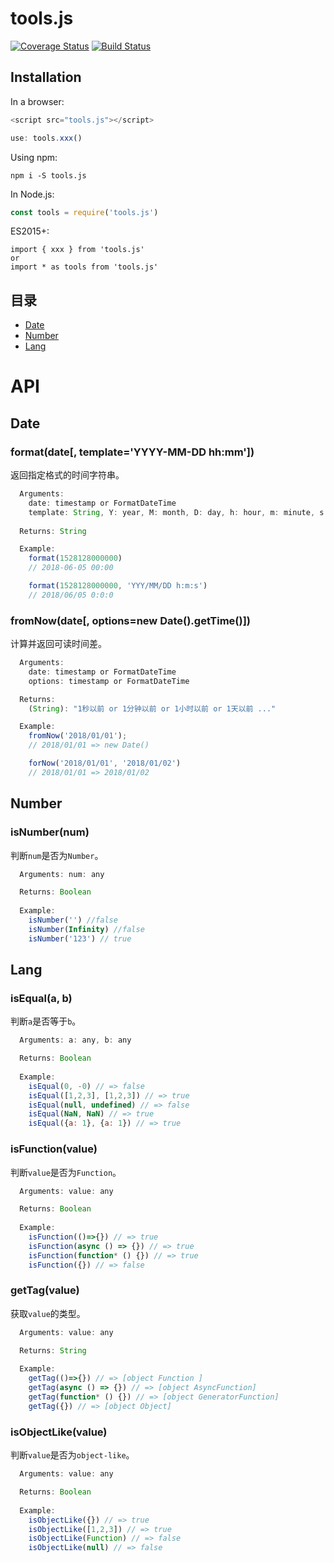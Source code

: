 # tools.js
[![Coverage Status](https://coveralls.io/repos/github/liushuangbill/dates.js/badge.svg?branch=master)](https://coveralls.io/github/liushuangbill/dates.js?branch=master)
[![Build Status](https://travis-ci.org/liushuangbill/tools.js.svg?branch=master)](https://travis-ci.org/liushuangbill/tools.js)

## Installation
In a browser:
```js
<script src="tools.js"></script>

use: tools.xxx()
```

Using npm:
```npm
npm i -S tools.js
```

In Node.js:
```js
const tools = require('tools.js')
```

ES2015+:
```
import { xxx } from 'tools.js'
or
import * as tools from 'tools.js'
```

## 目录
- [Date](#user-content-date)
- [Number](#user-content-number)
- [Lang](#user-content-lang)

# API

## Date

### format(date[, template='YYYY-MM-DD hh:mm'])
返回指定格式的时间字符串。
```js
  Arguments:
    date: timestamp or FormatDateTime
    template: String, Y: year, M: month, D: day, h: hour, m: minute, s: second
    
  Returns: String

  Example:
    format(1528128000000)
    // 2018-06-05 00:00

    format(1528128000000, 'YYY/MM/DD h:m:s')
    // 2018/06/05 0:0:0
```

### fromNow(date[, options=new Date().getTime()])
计算并返回可读时间差。
```js
  Arguments:
    date: timestamp or FormatDateTime
    options: timestamp or FormatDateTime

  Returns:
    (String): "1秒以前 or 1分钟以前 or 1小时以前 or 1天以前 ..."

  Example:
    fromNow('2018/01/01');
    // 2018/01/01 => new Date()

    forNow('2018/01/01', '2018/01/02')
    // 2018/01/01 => 2018/01/02
```

## Number

### isNumber(num)
判断`num`是否为`Number`。
```js
  Arguments: num: any

  Returns: Boolean
  
  Example:
    isNumber('') //false
    isNumber(Infinity) //false
    isNumber('123') // true
```

## Lang

### isEqual(a, b)
判断`a`是否等于`b`。
```js
  Arguments: a: any, b: any

  Returns: Boolean
  
  Example:
    isEqual(0, -0) // => false
    isEqual([1,2,3], [1,2,3]) // => true
    isEqual(null, undefined) // => false
    isEqual(NaN, NaN) // => true
    isEqual({a: 1}, {a: 1}) // => true
```

### isFunction(value)
判断`value`是否为`Function`。
```js
  Arguments: value: any

  Returns: Boolean
  
  Example:
    isFunction(()=>{}) // => true
    isFunction(async () => {}) // => true
    isFunction(function* () {}) // => true
    isFunction({}) // => false
```

### getTag(value)
获取`value`的类型。
```js
  Arguments: value: any

  Returns: String
  
  Example:
    getTag(()=>{}) // => [object Function ]
    getTag(async () => {}) // => [object AsyncFunction]
    getTag(function* () {}) // => [object GeneratorFunction]
    getTag({}) // => [object Object]
```

### isObjectLike(value)
判断`value`是否为`object-like`。
```js
  Arguments: value: any

  Returns: Boolean
  
  Example:
    isObjectLike({}) // => true
    isObjectLike([1,2,3]) // => true
    isObjectLike(Function) // => false
    isObjectLike(null) // => false
```
